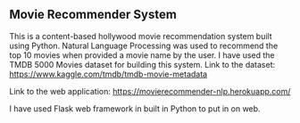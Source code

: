 ## Movie Recommender System

This is a content-based hollywood movie recommendation system built using Python. Natural Language Processing was used to recommend the top 10 movies when provided a movie name by the user. 
I have used the TMDB 5000 Movies dataset for building this system.
Link to the dataset: https://www.kaggle.com/tmdb/tmdb-movie-metadata

Link to the web application: https://movierecommender-nlp.herokuapp.com/

I have used Flask web framework in built in Python to put in on web.
